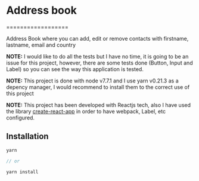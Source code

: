 # Address book
==================

Address Book where you can add, edit or remove contacts with firstname, lastname, email and country

**NOTE:** I would like to do all the tests but I have no time, it is going to be an issue for this project, however, there are some tests done (Button, Input and Label) so you can see the way this application is tested.

**NOTE:** This project is done with node v7.7.1 and I use yarn v0.21.3 as a depency manager, I would recommend to install them to the correct use of this project

**NOTE:** This project has been developed with Reactjs tech, also I have used the library [create-react-app](https://facebook.github.io/react/blog/2016/07/22/create-apps-with-no-configuration.html) in order to have webpack, Label, etc configured. 

## Installation
```js
yarn

// or

yarn install
```


